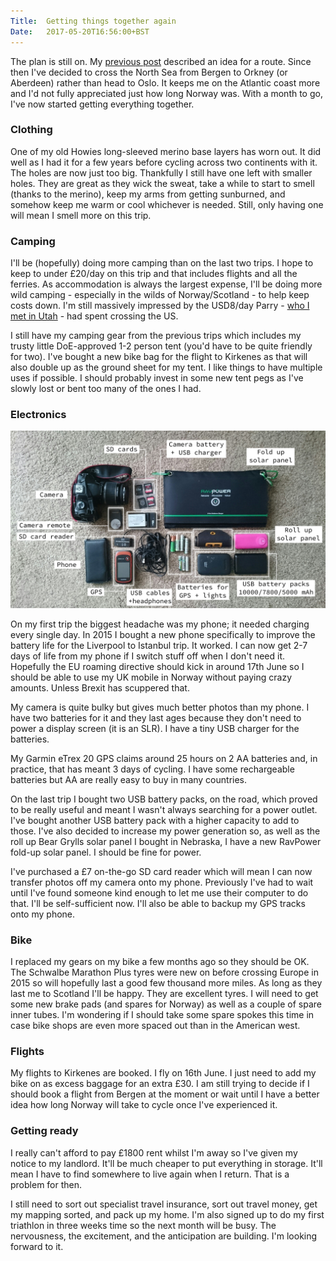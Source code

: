 ```yaml
---
Title:	Getting things together again
Date:	2017-05-20T16:56:00+BST
---
```


The plan is still on. My [previous post](http://www.strudel.org.uk/RTWbike/blog/2017001.html) described an idea for a route. Since then I've decided to cross the North Sea from Bergen to Orkney (or Aberdeen) rather than head to Oslo. It keeps me on the Atlantic coast more and I'd not fully appreciated just how long Norway was. With a month to go, I've now started getting everything together.

### Clothing

One of my old Howies long-sleeved merino base layers has worn out. It did well as I had it for a few years before cycling across two continents with it. The holes are now just too big. Thankfully I still have one left with smaller holes. They are great as they wick the sweat, take a while to start to smell (thanks to the merino), keep my arms from getting sunburned, and somehow keep me warm or cool whichever is needed. Still, only having one will mean I smell more on this trip.

### Camping 

I'll be (hopefully) doing more camping than on the last two trips. I hope to keep to under &pound;20/day on this trip and that includes flights and all the ferries. As accommodation is always the largest expense, I'll be doing more wild camping - especially in the wilds of Norway/Scotland - to help keep costs down.  I'm still massively impressed by the USD8/day Parry - [who I met in Utah](http://www.strudel.org.uk/RTWbike/blog/0039.html) - had spent crossing the US.

I still have my camping gear from the previous trips which includes my trusty little DoE-approved 1-2 person tent (you'd have to be quite friendly for two). I've bought a new bike bag for the flight to Kirkenes as that will also double up as the ground sheet for my tent. I like things to have multiple uses if possible. I should probably invest in some new tent pegs as I've slowly lost or bent too many of the ones I had.

### Electronics

![landscape](images/kit_elec.png "Electronic kit")

On my first trip the biggest headache was my phone; it needed charging every single day. In 2015 I bought a new phone specifically to improve the battery life for the Liverpool to Istanbul trip. It worked. I can now get 2-7 days of life from my phone if I switch stuff off when I don't need it. Hopefully the EU roaming directive should kick in around 17th June so I should be able to use my UK mobile in Norway without paying crazy amounts. Unless Brexit has scuppered that.

My camera is quite bulky but gives much better photos than my phone. I have two batteries for it and they last ages because they don't need to power a display screen (it is an SLR). I have a tiny USB charger for the batteries.

My Garmin eTrex 20 GPS claims around 25 hours on 2 AA batteries and, in practice, that has meant 3 days of cycling. I have some rechargeable batteries but AA are really easy to buy in many countries.

On the last trip I bought two USB battery packs, on the road, which proved to be really useful and meant I wasn't always searching for a power outlet. I've bought another USB battery pack with a higher capacity to add to those. I've also decided to increase my power generation so, as well as the roll up Bear Grylls solar panel I bought in Nebraska, I have a new RavPower fold-up solar panel. I should be fine for power.

I've purchased a &pound;7 on-the-go SD card reader which will mean I can now transfer photos off my camera onto my phone. Previously I've had to wait until I've found someone kind enough to let me use their computer to do that. I'll be self-sufficient now. I'll also be able to backup my GPS tracks onto my phone. 

### Bike

I replaced my gears on my bike a few months ago so they should be OK. The Schwalbe Marathon Plus tyres were new on before crossing Europe in 2015 so will hopefully last a good few thousand more miles. As long as they last me to Scotland I'll be happy. They are excellent tyres. I will need to get some new brake pads (and spares for Norway) as well as a couple of spare inner tubes. I'm wondering if I should take some spare spokes this time in case bike shops are even more spaced out than in the American west.

### Flights

My flights to Kirkenes are booked. I fly on 16th June. I just need to add my bike on as excess baggage for an extra &pound;30. I am still trying to decide if I should book a flight from Bergen at the moment or wait until I have a better idea how long Norway will take to cycle once I've experienced it.

### Getting ready

I really can't afford to pay &pound;1800 rent whilst I'm away so I've given my notice to my landlord. It'll be much cheaper to put everything in storage. It'll mean I have to find somewhere to live again when I return. That is a problem for then.

I still need to sort out specialist travel insurance, sort out travel money, get my mapping sorted, and pack up my home. I'm also signed up to do my first triathlon in three weeks time so the next month will be busy. The nervousness, the excitement, and the anticipation are building. I'm looking forward to it.